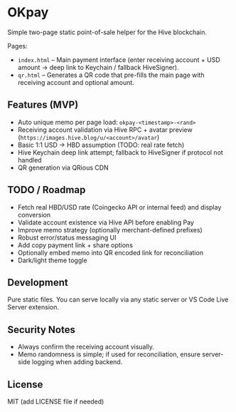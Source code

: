 # OKpay

Simple two-page static point-of-sale helper for the Hive blockchain.

Pages:
- `index.html` – Main payment interface (enter receiving account + USD amount -> deep link to Keychain / fallback HiveSigner).
- `qr.html` – Generates a QR code that pre-fills the main page with receiving account and optional amount.

## Features (MVP)
- Auto unique memo per page load: `okpay-<timestamp>-<rand>`
- Receiving account validation via Hive RPC + avatar preview (`https://images.hive.blog/u/<account>/avatar`)
- Basic 1:1 USD → HBD assumption (TODO: real rate fetch)
- Hive Keychain deep link attempt; fallback to HiveSigner if protocol not handled
- QR generation via QRious CDN

## TODO / Roadmap
- Fetch real HBD/USD rate (Coingecko API or internal feed) and display conversion
- Validate account existence via Hive API before enabling Pay
- Improve memo strategy (optionally merchant-defined prefixes)
- Robust error/status messaging UI
- Add copy payment link + share options
- Optionally embed memo into QR encoded link for reconciliation
- Dark/light theme toggle

## Development
Pure static files. You can serve locally via any static server or VS Code Live Server extension.

## Security Notes
- Always confirm the receiving account visually.
- Memo randomness is simple; if used for reconciliation, ensure server-side logging when adding backend.

## License
MIT (add LICENSE file if needed)
